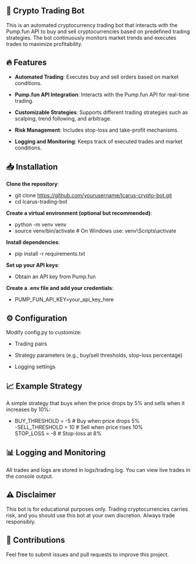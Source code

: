 ## 🚀 Crypto Trading Bot

This is an automated cryptocurrency trading bot that interacts with the Pump.fun API to buy and sell cryptocurrencies based on predefined trading strategies. The bot continuously monitors market trends and executes trades to maximize profitability.

## 🔥 Features

- **Automated Trading**: Executes buy and sell orders based on market conditions.

- **Pump.fun API Integration**: Interacts with the Pump.fun API for real-time trading.

- **Customizable Strategies**: Supports different trading strategies such as scalping, trend following, and arbitrage.

- **Risk Management**: Includes stop-loss and take-profit mechanisms.

- **Logging and Monitoring**: Keeps track of executed trades and market conditions.

## 📥 Installation

**Clone the repository**:

- git clone https://github.com/yourusername/Icarus-crypto-bot.git
- cd Icarus-trading-bot

**Create a virtual environment (optional but recommended)**:

- python -m venv venv
- source venv/bin/activate  # On Windows use: venv\Scripts\activate

**Install dependencies**:

- pip install -r requirements.txt

**Set up your API keys**:

- Obtain an API key from Pump.fun

**Create a .env file and add your credentials**:

- PUMP_FUN_API_KEY=your_api_key_here

## ⚙️ Configuration

Modify config.py to customize:

- Trading pairs

- Strategy parameters (e.g., buy/sell thresholds, stop-loss percentage)

- Logging settings

## 📈 Example Strategy

A simple strategy that buys when the price drops by 5% and sells when it increases by 10%:

- BUY_THRESHOLD = -5  # Buy when price drops 5%  
-SELL_THRESHOLD = 10  # Sell when price rises 10%  
STOP_LOSS = -8       # Stop-loss at 8%

## 📊 Logging and Monitoring

All trades and logs are stored in logs/trading.log. You can view live trades in the console output.

## ⚠️ Disclaimer

This bot is for educational purposes only. Trading cryptocurrencies carries risk, and you should use this bot at your own discretion. Always trade responsibly.

## 🤝 Contributions

Feel free to submit issues and pull requests to improve this project.
